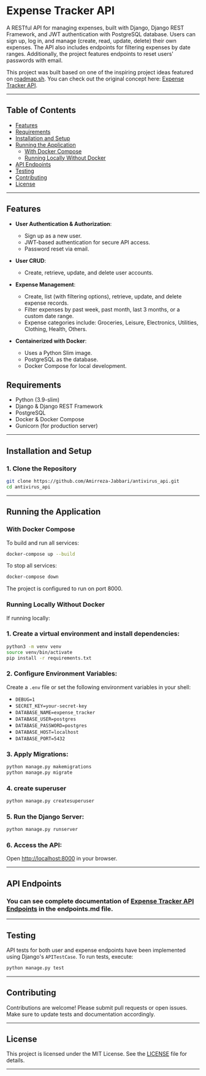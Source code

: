 
# Expense Tracker API

A RESTful API for managing expenses, built with Django, Django REST Framework, and JWT authentication with PostgreSQL database. Users can sign up, log in, and manage (create, read, update, delete) their own expenses. The API also includes endpoints for filtering expenses by date ranges. Additionally, the project features endpoints to reset users' passwords with email.

This project was built based on one of the inspiring project ideas featured on [roadmap.sh](https://roadmap.sh/backend). You can check out the original concept here: [Expense Tracker API](https://roadmap.sh/projects/expense-tracker-api).

---

## Table of Contents

- [Features](#features)
- [Requirements](#requirements)
- [Installation and Setup](#installation-and-setup)
- [Running the Application](#running-the-application)
  - [With Docker Compose](#With-Docker-Compose)
  - [Running Locally Without Docker](#Running-Locally-Without-Docker)
- [API Endpoints](#api-endpoints)
- [Testing](#testing)
- [Contributing](#contributing)
- [License](#license)

---

## Features

- **User Authentication & Authorization**:  
  - Sign up as a new user.
  - JWT-based authentication for secure API access.
  - Password reset via email.

- **User CRUD**:  
  - Create, retrieve, update, and delete user accounts.

- **Expense Management**:  
  - Create, list (with filtering options), retrieve, update, and delete expense records.
  - Filter expenses by past week, past month, last 3 months, or a custom date range.
  - Expense categories include: Groceries, Leisure, Electronics, Utilities, Clothing, Health, Others.

- **Containerized with Docker**:  
  - Uses a Python Slim image.
  - PostgreSQL as the database.
  - Docker Compose for local development.

## Requirements

- Python (3.9-slim)
- Django & Django REST Framework
- PostgreSQL
- Docker & Docker Compose
- Gunicorn (for production server)

---

## Installation and Setup

### 1. Clone the Repository

```bash
git clone https://github.com/Amirreza-Jabbari/antivirus_api.git
cd antivirus_api
```

---

## Running the Application

### With Docker Compose

To build and run all services:

```bash
docker-compose up --build
```

To stop all services:

```bash
docker-compose down
```

The project is configured to run on port 8000.

### Running Locally Without Docker

If running locally:
### 1. Create a virtual environment and install dependencies:

   ```bash
   python3 -m venv venv
   source venv/bin/activate
   pip install -r requirements.txt
   ```

### 2. Configure Environment Variables:

   Create a `.env` file or set the following environment variables in your shell:
   - `DEBUG=1`
   - `SECRET_KEY=your-secret-key`
   - `DATABASE_NAME=expense_tracker`
   - `DATABASE_USER=postgres`
   - `DATABASE_PASSWORD=postgres`
   - `DATABASE_HOST=localhost`
   - `DATABASE_PORT=5432`

### 3. Apply Migrations:

   ```bash
   python manage.py makemigrations
   python manage.py migrate
   ```

### 4. create superuser
```bash
python manage.py createsuperuser
```

### 5. Run the Django Server:

   ```bash
   python manage.py runserver
   ```

### 6. **Access the API:**

   Open [http://localhost:8000](http://localhost:8000) in your browser.

---

## API Endpoints

### You can see complete documentation of [Expense Tracker API Endpoints](endpoints.md) in the endpoints.md file.

---

## Testing

API tests for both user and expense endpoints have been implemented using Django's `APITestCase`. To run tests, execute:

```bash
python manage.py test
```

---

## Contributing

Contributions are welcome! Please submit pull requests or open issues. Make sure to update tests and documentation accordingly.

---

## License

This project is licensed under the MIT License. See the [LICENSE](LICENSE) file for details.

---